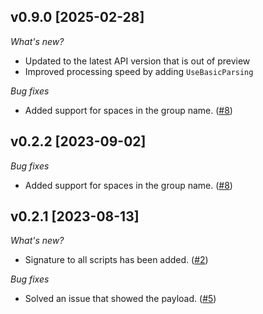 ## v0.9.0 [2025-02-28]

_What's new?_
* Updated to the latest API version that is out of preview
* Improved processing speed by adding `UseBasicParsing`

_Bug fixes_
* Added support for spaces in the group name. ([#8](https://github.com/securehats/AzWorkspaceManager/issues/8))

## v0.2.2 [2023-09-02]

_Bug fixes_
* Added support for spaces in the group name. ([#8](https://github.com/securehats/AzWorkspaceManager/issues/8))

## v0.2.1 [2023-08-13]

_What's new?_
* Signature to all scripts has been added. ([#2](https://github.com/securehats/AzWorkspaceManager/issues/2))

_Bug fixes_
* Solved an issue that showed the payload. ([#5](https://github.com/securehats/AzWorkspaceManager/issues/5))
